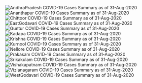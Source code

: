 
<img src="https://deepuhub.github.io/COVID-19/GraphsGenerated/31-Aug-2020/Last24Hrs_AndhraPradesh_31-Aug-2020.jpg" alt="AndhraPradesh COVID-19 Cases Summary as of 31-Aug-2020">
 <br>
<img src="https://deepuhub.github.io/COVID-19/GraphsGenerated/31-Aug-2020/Last24Hrs_Ananthapur_31-Aug-2020.jpg" alt="Ananthapur COVID-19 Cases Summary as of 31-Aug-2020">
 <br>
<img src="https://deepuhub.github.io/COVID-19/GraphsGenerated/31-Aug-2020/Last24Hrs_Chittoor_31-Aug-2020.jpg" alt="Chittoor COVID-19 Cases Summary as of 31-Aug-2020">
 <br>
<img src="https://deepuhub.github.io/COVID-19/GraphsGenerated/31-Aug-2020/Last24Hrs_EastGodavari_31-Aug-2020.jpg" alt="EastGodavari COVID-19 Cases Summary as of 31-Aug-2020">
 <br>
<img src="https://deepuhub.github.io/COVID-19/GraphsGenerated/31-Aug-2020/Last24Hrs_Guntur_31-Aug-2020.jpg" alt="Guntur COVID-19 Cases Summary as of 31-Aug-2020">
 <br>
<img src="https://deepuhub.github.io/COVID-19/GraphsGenerated/31-Aug-2020/Last24Hrs_Kadapa_31-Aug-2020.jpg" alt="Kadapa COVID-19 Cases Summary as of 31-Aug-2020">
 <br>
<img src="https://deepuhub.github.io/COVID-19/GraphsGenerated/31-Aug-2020/Last24Hrs_Krishna_31-Aug-2020.jpg" alt="Krishna COVID-19 Cases Summary as of 31-Aug-2020">
 <br>
<img src="https://deepuhub.github.io/COVID-19/GraphsGenerated/31-Aug-2020/Last24Hrs_Kurnool_31-Aug-2020.jpg" alt="Kurnool COVID-19 Cases Summary as of 31-Aug-2020">
 <br>
<img src="https://deepuhub.github.io/COVID-19/GraphsGenerated/31-Aug-2020/Last24Hrs_Nellore_31-Aug-2020.jpg" alt="Nellore COVID-19 Cases Summary as of 31-Aug-2020">
 <br>
<img src="https://deepuhub.github.io/COVID-19/GraphsGenerated/31-Aug-2020/Last24Hrs_Prakasam_31-Aug-2020.jpg" alt="Prakasam COVID-19 Cases Summary as of 31-Aug-2020">
 <br>
<img src="https://deepuhub.github.io/COVID-19/GraphsGenerated/31-Aug-2020/Last24Hrs_Srikakulam_31-Aug-2020.jpg" alt="Srikakulam COVID-19 Cases Summary as of 31-Aug-2020">
 <br>
<img src="https://deepuhub.github.io/COVID-19/GraphsGenerated/31-Aug-2020/Last24Hrs_Vishakapatnam_31-Aug-2020.jpg" alt="Vishakapatnam COVID-19 Cases Summary as of 31-Aug-2020">
 <br>
<img src="https://deepuhub.github.io/COVID-19/GraphsGenerated/31-Aug-2020/Last24Hrs_Vizianagaram_31-Aug-2020.jpg" alt="Vizianagaram COVID-19 Cases Summary as of 31-Aug-2020">
 <br>
<img src="https://deepuhub.github.io/COVID-19/GraphsGenerated/31-Aug-2020/Last24Hrs_WestGodavari_31-Aug-2020.jpg" alt="WestGodavari COVID-19 Cases Summary as of 31-Aug-2020">
 <br> 